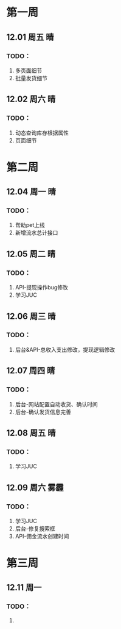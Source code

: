 # 第一周

## 12.01 周五 晴

### TODO：

1. 多页面细节
1. 批量发货细节

## 12.02 周六 晴

### TODO：

1. 动态查询库存根据属性
1. 页面细节

# 第二周

## 12.04 周一 晴

### TODO：

1. 帮助pet上线
2. 新增流水总计接口

## 12.05 周二 晴

### TODO：

1. API-提现操作bug修改
2. 学习JUC

## 12.06 周三 晴

### TODO：

1. 后台&API-总收入支出修改，提现逻辑修改

## 12.07 周四 晴

### TODO：

1. 后台-网站配置自动收货、确认时间
1. 后台-确认发货信息完善

## 12.08 周五 晴

### TODO：

1. 学习JUC

## 12.09 周六 雾霾

### TODO：

1. 学习JUC
1. 后台-修复搜索框
1. API-佣金流水创建时间

# 第三周

## 12.11 周一

### TODO：

1. 
